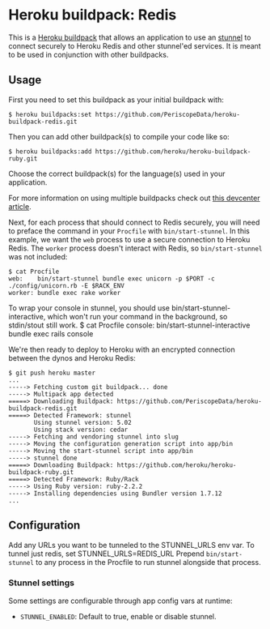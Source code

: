 # Heroku buildpack: Redis

This is a [Heroku buildpack](http://devcenter.heroku.com/articles/buildpacks) that
allows an application to use an [stunnel](http://stunnel.org) to connect securely to
Heroku Redis and other stunnel'ed services.  It is meant to be used in conjunction with other buildpacks.

## Usage

First you need to set this buildpack as your initial buildpack with:

```console
$ heroku buildpacks:set https://github.com/PeriscopeData/heroku-buildpack-redis.git
```

Then you can add other buildpack(s) to compile your code like so:

```console
$ heroku buildpacks:add https://github.com/heroku/heroku-buildpack-ruby.git
```

Choose the correct buildpack(s) for the language(s) used in your application.

For more information on using multiple buildpacks check out [this devcenter article](https://devcenter.heroku.com/articles/using-multiple-buildpacks-for-an-app).

Next, for each process that should connect to Redis securely, you will need to preface the command in
your `Procfile` with `bin/start-stunnel`. In this example, we want the `web` process to use
a secure connection to Heroku Redis.  The `worker` process doesn't interact with Redis, so
`bin/start-stunnel` was not included:

    $ cat Procfile
    web:    bin/start-stunnel bundle exec unicorn -p $PORT -c ./config/unicorn.rb -E $RACK_ENV
    worker: bundle exec rake worker

To wrap your console in stunnel, you should use bin/start-stunnel-interactive, which won't run your command in the background, so stdin/stout still work.
    $ cat Procfile
    console:    bin/start-stunnel-interactive bundle exec rails console


We're then ready to deploy to Heroku with an encrypted connection between the dynos and Heroku
Redis:

    $ git push heroku master
    ...
    -----> Fetching custom git buildpack... done
    -----> Multipack app detected
    =====> Downloading Buildpack: https://github.com/PeriscopeData/heroku-buildpack-redis.git
    =====> Detected Framework: stunnel
           Using stunnel version: 5.02
           Using stack version: cedar
    -----> Fetching and vendoring stunnel into slug
    -----> Moving the configuration generation script into app/bin
    -----> Moving the start-stunnel script into app/bin
    -----> stunnel done
    =====> Downloading Buildpack: https://github.com/heroku/heroku-buildpack-ruby.git
    =====> Detected Framework: Ruby/Rack
    -----> Using Ruby version: ruby-2.2.2
    -----> Installing dependencies using Bundler version 1.7.12
    ...

## Configuration

Add any URLs you want to be tunneled to the STUNNEL_URLS env var. To tunnel just redis, set STUNNEL_URLS=REDIS_URL
Prepend `bin/start-stunnel` to any process in the Procfile to run stunnel alongside that process.

### Stunnel settings

Some settings are configurable through app config vars at runtime:

- ``STUNNEL_ENABLED``: Default to true, enable or disable stunnel.
